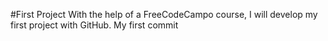 #First Project
With the help of a FreeCodeCampo course, I will develop my first project with GitHub. 
My first commit
